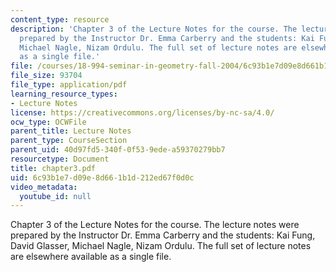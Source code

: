 ```yaml
---
content_type: resource
description: 'Chapter 3 of the Lecture Notes for the course. The lecture notes were
  prepared by the Instructor Dr. Emma Carberry and the students: Kai Fung, David Glasser,
  Michael Nagle, Nizam Ordulu. The full set of lecture notes are elsewhere available
  as a single file.'
file: /courses/18-994-seminar-in-geometry-fall-2004/6c93b1e7d09e8d661b1d212ed67f0d0c_chapter3.pdf
file_size: 93704
file_type: application/pdf
learning_resource_types:
- Lecture Notes
license: https://creativecommons.org/licenses/by-nc-sa/4.0/
ocw_type: OCWFile
parent_title: Lecture Notes
parent_type: CourseSection
parent_uid: 40d97fd5-340f-0f53-9ede-a59370279bb7
resourcetype: Document
title: chapter3.pdf
uid: 6c93b1e7-d09e-8d66-1b1d-212ed67f0d0c
video_metadata:
  youtube_id: null
---
```

Chapter 3 of the Lecture Notes for the course. The lecture notes were prepared by the Instructor Dr. Emma Carberry and the students: Kai Fung, David Glasser, Michael Nagle, Nizam Ordulu. The full set of lecture notes are elsewhere available as a single file.
